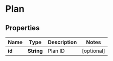 
# Plan

## Properties
Name | Type | Description | Notes
------------ | ------------- | ------------- | -------------
**id** | **String** | Plan ID |  [optional]



